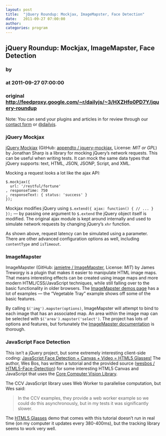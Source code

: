 ```yaml
---
layout: post
title:  "jQuery Roundup: Mockjax, ImageMapster, Face Detection"
date:   2011-09-27 07:00:00
author: 
categories: program
---
```


## jQuery Roundup: Mockjax, ImageMapster, Face Detection
### by 
### at 2011-09-27 07:00:00
### original <http://feedproxy.google.com/~r/dailyjs/~3/HXZHfo0PD7Y/jquery-roundup>

<div>
<p>Note: You can send your plugins and articles in for review through our <a href="http://dailyjs.com/contact.html">contact form</a> or <a href="http://twitter.com/dailyjs">@dailyjs</a>.</p>
</div>
<h3>jQuery Mockjax</h3>
<p><a href="http://enterprisejquery.com/2010/07/mock-your-ajax-requests-with-mockjax-for-rapid-development/">jQuery Mockjax</a> (GitHub: <a href="https://github.com/appendto/jquery-mockjax">appendto / jquery-mockjax</a>, License: <em><span>MIT</span> or <span>GPL</span></em>) by Jonathan Sharp is a library for mocking jQuery’s network requests.  This can be useful when writing tests.  It can mock the same data types that jQuery supports: text, <span>HTML</span>, <span>JSON</span>, <span>JSONP</span>, Script, and <span>XML</span>.</p>
<p>Mocking a request looks a lot like the ajax <span>API</span>:</p>
<div><pre><code><span>$</span><span>.</span><span>mockjax</span><span>({</span>
  <span>url</span><span>:</span> <span>&#39;/restful/fortune&#39;</span>
<span>,</span> <span>responseTime</span><span>:</span> <span>750</span>
<span>,</span> <span>responseText</span><span>:</span> <span>{</span> <span>status</span><span>:</span> <span>&#39;success&#39;</span> <span>}</span>
<span>});</span>
</code></pre>
</div><p>Mockjax modifies jQuery using <code>$.extend({ ajax: function() { // ... } });</code> — by passing one argument to <code>$.extend</code> the jQuery object itself is modified.  The original ajax module is kept around internally and used to simulate network requests by changing jQuery’s <code>xhr</code> function.</p>
<p>As shown above, request latency can be simulated using a parameter.  There are other advanced configuration options as well, including <code>contentType</code> and <code>isTimeout</code>.</p>
<h3>ImageMapster</h3>
<p>ImageMapster (GitHub: <a href="https://github.com/jamietre/imagemapster">jamietre / ImageMapster</a>, License: <em><span>MIT</span></em>) by James Treworgy is a plugin that makes it easier to manipulate <span>HTML</span> image maps.  That means interesting effects can be created using image maps and more modern <span>HTML</span>/<span>CSS</span>/JavaScript techniques, while still falling over to the basic functionality in older browsers.  The <a href="http://www.outsharked.com/imagemapster/default.aspx?demos.html">ImageMapster demos page</a> has a lot of examples — the “Vegetable Tray” example shows off some of the basic features.</p>
<p>By calling <code>$('img').mapster(options)</code>, ImageMapster will attempt to bind to each image that has an associated map.  An area within the image map can be selected with <code>$('area').mapster('select')</code>.  The project has lots of options and features, but fortunately the <a href="http://www.outsharked.com/imagemapster/default.aspx?docs.html">ImageMapster documentation</a> is thorough.</p>
<h3>JavaScript Face Detection</h3>
<p>This isn’t a jQuery project, but some extremely interesting client-side coding: <a href="http://wesbos.com/html5-video-face-detection-canvas-javascript/">JavaScript Face Detection + Canvas + Video = HTML5 Glasses!</a>  The author, Wes Bos, has written a tutorial and the provided source (<a href="https://github.com/wesbos/HTML5-Face-Detection">wesbos / HTML5-Face-Detection</a>) for some interesting HTML5 Canvas and JavaScript that uses the <a href="https://github.com/liuliu/ccv">Core Computer Vision Library</a>.</p>
<p>The <span>CCV</span> JavaScript library uses Web Worker to parallelise computation, but Wes said:</p>
<blockquote>
<p>In the <span>CCV</span> examples, they provide a web worker example so we could do this asynchronously, but in my tests it was significantly slower.</p>
</blockquote>
<p>The <a href="http://wesbos.com/demos/html5-face-detection/">HTML5 Glasses</a> demo that comes with this tutorial doesn’t run in real time (on my computer it updates every 380-400ms), but the tracking library seems to work very well.</p><img src="http://feeds.feedburner.com/~r/dailyjs/~4/HXZHfo0PD7Y" height="1" width="1">
